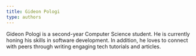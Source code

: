 ```yaml
---
title: Gideon Pologi
type: authors
---
```

Gideon Pologi is a second-year Computer Science student. He is currently honing his skills in software development. In addition, he loves to connect with peers through writing engaging tech tutorials and articles.